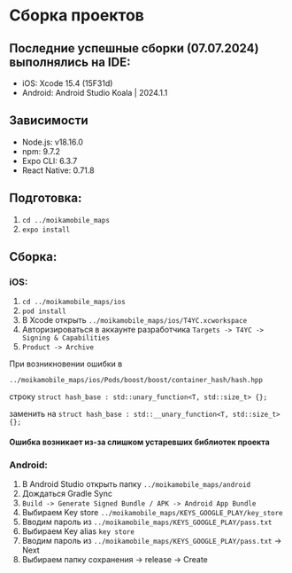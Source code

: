 # Сборка проектов

## Последние успешные сборки (07.07.2024) выполнялись на IDE:
* iOS: Xcode 15.4 (15F31d)
* Android: Android Studio Koala | 2024.1.1

## Зависимости
* Node.js: v18.16.0
* npm: 9.7.2
* Expo CLI: 6.3.7
* React Native: 0.71.8

## Подготовка:
1. `cd ../moikamobile_maps`
2. `expo install`

## Сборка:
### iOS:
1. `cd ../moikamobile_maps/ios`
2. `pod install`
3. В Xcode открыть `../moikamobile_maps/ios/T4YC.xcworkspace`
4. Авторизироваться в аккаунте разработчика
   `Targets -> T4YC -> Signing & Capabilities`
5. `Product -> Archive`

При возникновении ошибки в

`../moikamobile_maps/ios/Pods/boost/boost/container_hash/hash.hpp`

строку `struct hash_base : std::unary_function<T, std::size_t> {};`

заменить на `struct hash_base : std::__unary_function<T, std::size_t> {};`

#### Ошибка возникает из-за слишком устаревших библиотек проекта

### Android:
1. В Android Studio открыть папку `../moikamobile_maps/android`
2. Дождаться Gradle Sync
3. `Build -> Generate Signed Bundle / APK -> Android App Bundle`
4. Выбираем Key store
   `../moikamobile_maps/KEYS_GOOGLE_PLAY/key_store`
5. Вводим пароль из `../moikamobile_maps/KEYS_GOOGLE_PLAY/pass.txt`
6. Выбираем Key alias `key store`
7. Вводим пароль из `../moikamobile_maps/KEYS_GOOGLE_PLAY/pass.txt` -> Next
8. Выбираем папку сохранения -> release -> Create

